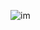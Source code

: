 ![im](https://user-images.githubusercontent.com/62049245/204580602-6d5336a7-7675-4e5c-9423-9f789aa61db1.jpeg)

